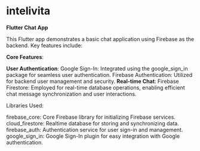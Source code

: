# intelivita
**Flutter Chat App**

This Flutter app demonstrates a basic chat application using Firebase as the backend. Key features include:

**Core Features**:

**User Authentication**:
Google Sign-In: Integrated using the google_sign_in package for seamless user authentication.
Firebase Authentication: Utilized for backend user management and security.
**Real-time Chat**:
Firebase Firestore: Employed for real-time database operations, enabling efficient chat message synchronization and user interactions.



Libraries Used:

firebase_core: Core Firebase library for initializing Firebase services.
cloud_firestore: Realtime database for storing and synchronizing data.
firebase_auth: Authentication service for user sign-in and management.
google_sign_in: Google Sign-In plugin for easy integration with Google authentication.